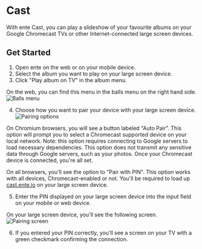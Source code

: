 # Cast

With ente Cast, you can play a slideshow of your favourite albums on your Google
Chromecast TVs or other Internet-connected large screen devices.

## Get Started

1. Open ente on the web or on your mobile device.
2. Select the album you want to play on your large screen device.
3. Click "Play album on TV" in the album menu.

On the web, you can find this menu in the balls menu on the right hand side.
![Balls menu](/assets/cast/web-play-album-on-tv.webp)

4. Choose how you want to pair your device with your large screen device.
   ![Pairing options](/assets/cast/web-pairing-options.webp)

On Chromium browsers, you will see a button labeled "Auto Pair". This option
will prompt you to select a Chromecast supported device on your local network.
Note: this option requires connecting to Google servers to load necessary
dependencies. This option does not transmit any sensitive data through Google
servers, such as your photos. Once your Chromecast device is connected, you're
all set.

On all browsers, you'll see the option to "Pair with PIN". This option works
with all devices, Chromecast-enabled or not. You'll be required to load up
[cast.ente.io](https://cast.ente.io) on your large screen device.

5. Enter the PIN displayed on your large screen device into the input field on
   your mobile or web device.

On your large screen device, you'll see the following screen.
![Pairing screen](/assets/cast/tv-pairing-screen.webp)

6. If you entered your PIN correctly, you'll see a screen on your TV with a
   green checkmark confirming the connection.

